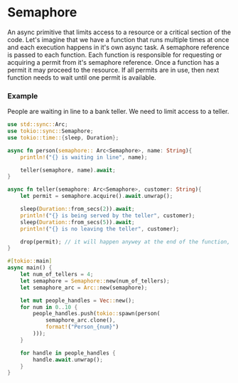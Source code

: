 # Semaphore
An async primitive that limits access to a resource or a critical section of the code. Let's imagine that we have a function that runs multiple times at once and each execution happens in it's own async task. A semaphore reference is passed to each function. Each function is responsible for requesting or acquiring a permit from it's semaphore reference. Once a function has a permit it may proceed to the resource. If all permits are in use, then next function needs to wait until one permit is available.

### Example
People are waiting in line to a bank teller. We need to limit access to a teller.

```rust
use std::sync::Arc;
use tokio::sync::Semaphore;
use tokio::time::{sleep, Duration};

async fn person(semaphore:: Arc<Semaphore>, name: String){
    println!("{} is waiting in line", name);

    teller(semaphore, name).await;
}

async fn teller(semaphore: Arc<Semaphore>, customer: String){
    let permit = semaphore.acquire().await.unwrap();

    sleep(Duration::from_secs(2)).await;
    println!("{} is being served by the teller", customer);
    sleep(Duration::from_secs(5)).await;
    println!("{} is no leaving the teller", customer);

    drop(permit); // it will happen anywey at the end of the function, it is unnecessary to define it like this
}

#[tokio::main]
async main() {
    let num_of_tellers = 4;
    let semaphore = Semaphore::new(num_of_tellers);
    let semaphore_arc = Arc::new(semaphore);

    let mut people_handles = Vec::new();
    for num in 0..10 {
        people_handles.push(tokio::spawn(person(
            semaphore_arc.clone(),
            format!("Person_{num}")
        )));
    }

    for handle in people_handles {
        handle.await.unwrap();
    }
}
```
